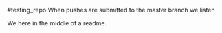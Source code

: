 #testing_repo
When pushes are submitted to the master branch we listen

We here in the middle of a readme.
